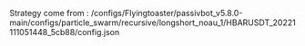 Strategy come from : /configs/Flyingtoaster/passivbot_v5.8.0-main/configs/particle_swarm/recursive/longshort_noau_1/HBARUSDT_20221111051448_5cb88/config.json